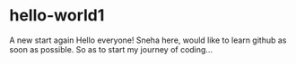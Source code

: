 # hello-world1
A new start again
 Hello everyone!
       Sneha here, would like to learn github as soon as possible.
      So as to start my journey of coding...
